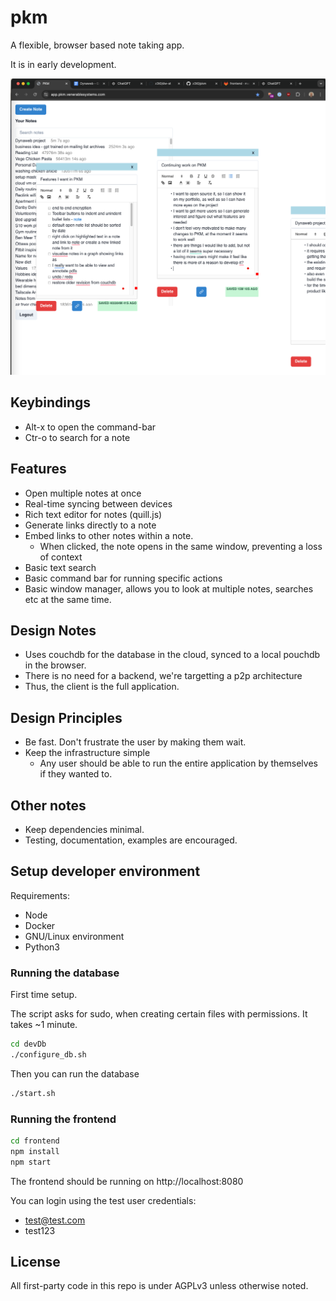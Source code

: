 # pkm

A flexible, browser based note taking app.

It is in early development.

![PKM Screenshot](./docs/pkm_screenshot.png)


## Keybindings
- Alt-x to open the command-bar
- Ctr-o to search for a note

## Features
- Open multiple notes at once
- Real-time syncing between devices
- Rich text editor for notes (quill.js)
- Generate links directly to a note
- Embed links to other notes within a note. 
  - When clicked, the note opens in the same window, preventing a loss of context
- Basic text search 
- Basic command bar for running specific actions
- Basic window manager, allows you to look at multiple notes, searches etc at the same time.

## Design Notes
- Uses couchdb for the database in the cloud, synced to a local pouchdb in the browser.
- There is no need for a backend, we're targetting a p2p architecture
- Thus, the client is the full application.

## Design Principles
- Be fast. Don't frustrate the user by making them wait.
- Keep the infrastructure simple
  - Any user should be able to run the entire application by themselves if they wanted to.
  
## Other notes
- Keep dependencies minimal.
- Testing, documentation, examples are encouraged.

## Setup developer environment
Requirements:
- Node
- Docker
- GNU/Linux environment
- Python3



### Running the database
First time setup.

The script asks for sudo, when creating certain files with permissions.
It takes ~1 minute.
```sh
cd devDb
./configure_db.sh
```

Then you can run the database
```sh
./start.sh
```

### Running the frontend
```sh
cd frontend
npm install
npm start
```

The frontend should be running on http://localhost:8080

You can login using the test user credentials:
- test@test.com
- test123



## License
All first-party code in this repo is under AGPLv3 unless otherwise noted.
